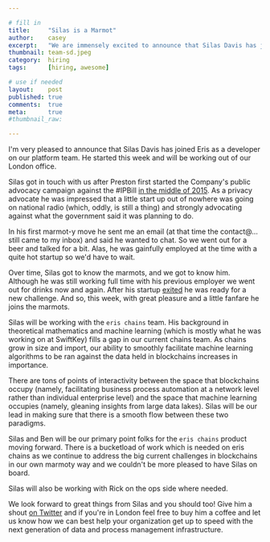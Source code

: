 ```yaml
---

# fill in
title:     "Silas is a Marmot"
author:    casey
excerpt:   "We are immensely excited to announce that Silas Davis has joined Eris as a developer on our Platform Team."
thumbnail: team-sd.jpeg
category:  hiring
tags:      [hiring, awesome]

# use if needed
layout:    post
published: true
comments:  true
meta:      true
#thumbnail_raw:

---
```


I'm very pleased to announce that Silas Davis has joined Eris as a developer on our platform team. He started this week and will be working out of our London office.

Silas got in touch with us after Preston first started the Company's public advocacy campaign against the #IPBill [in the middle of 2015](https://blog.erisindustries.com/2015/05/29/ei-comms-data-bill/). As a privacy advocate he was impressed that a little start up out of nowhere was going on national radio (which, oddly, is still a thing) and strongly advocating against what the government said it was planning to do.

In his first marmot-y move he sent me an email (at that time the contact@... still came to my inbox) and said he wanted to chat. So we went out for a beer and talked for a bit. Alas, he was gainfully employed at the time with a quite hot startup so we'd have to wait.

Over time, Silas got to know the marmots, and we got to know him. Although he was still working full time with his previous employer we went out for drinks now and again. After his startup [exited](http://www.networkworld.com/article/3031011/smartphones/why-did-microsoft-buy-swiftkey-hint-its-not-about-keyboards.html) he was ready for a new challenge. And so, this week, with great pleasure and a little fanfare he joins the marmots.

Silas will be working with the `eris chains` team. His background in theoretical mathematics and machine learning (which is mostly what he was working on at SwiftKey) fills a gap in our current chains team. As chains grow in size and import, our ability to smoothly facilitate machine learning algorithms to be ran against the data held in blockchains increases in importance.

There are tons of points of interactivity between the space that blockchains occupy (namely, facilitating business process automation at a network level rather than individual enterprise level) and the space that machine learning occupies (namely, gleaning insights from large data lakes). Silas will be our lead in making sure that there is a smooth flow between these two paradigms.

Silas and Ben will be our primary point folks for the `eris chains` product moving forward. There is a bucketload of work which is needed on eris chains as we continue to address the big current challenges in blockchains in our own marmoty way and we couldn't be more pleased to have Silas on board.

Silas will also be working with Rick on the ops side where needed.

We look forward to great things from Silas and you should too! Give him a shout [on Twitter](https://twitter.com/silas_davis) and if you're in London feel free to buy him a coffee and let us know how we can best help your organization get up to speed with the next generation of data and process management infrastructure.
